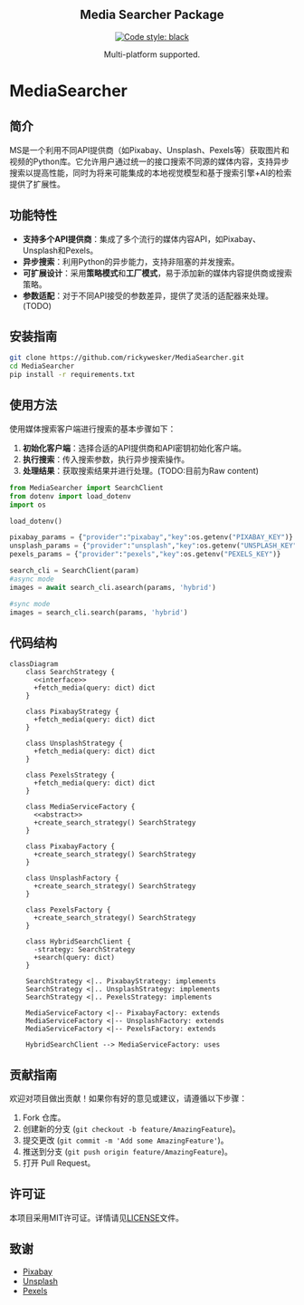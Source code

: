 <h2 align="center">Media Searcher Package</h2>

<p align="center">
<a href="https://github.com/psf/black"><img alt="Code style: black" src="https://img.shields.io/badge/code%20style-black-000000.svg"></a>
</p>
<p align="center">
  Multi-platform supported.
</p>



# MediaSearcher

## 简介

MS是一个利用不同API提供商（如Pixabay、Unsplash、Pexels等）获取图片和视频的Python库。它允许用户通过统一的接口搜索不同源的媒体内容，支持异步搜索以提高性能，同时为将来可能集成的本地视觉模型和基于搜索引擎+AI的检索提供了扩展性。

## 功能特性

- **支持多个API提供商**：集成了多个流行的媒体内容API，如Pixabay、Unsplash和Pexels。
- **异步搜索**：利用Python的异步能力，支持非阻塞的并发搜索。
- **可扩展设计**：采用**策略模式**和**工厂模式**，易于添加新的媒体内容提供商或搜索策略。
- **参数适配**：对于不同API接受的参数差异，提供了灵活的适配器来处理。(TODO)

## 安装指南

```bash
git clone https://github.com/rickywesker/MediaSearcher.git
cd MediaSearcher
pip install -r requirements.txt
```

## 使用方法

使用媒体搜索客户端进行搜索的基本步骤如下：

1. **初始化客户端**：选择合适的API提供商和API密钥初始化客户端。
2. **执行搜索**：传入搜索参数，执行异步搜索操作。
3. **处理结果**：获取搜索结果并进行处理。(TODO:目前为Raw content)

```python
from MediaSearcher import SearchClient
from dotenv import load_dotenv
import os

load_dotenv()

pixabay_params = {"provider":"pixabay","key":os.getenv("PIXABAY_KEY")}
unsplash_params = {"provider":"unsplash","key":os.getenv("UNSPLASH_KEY")}
pexels_params = {"provider":"pexels","key":os.getenv("PEXELS_KEY")}

search_cli = SearchClient(param)
#async mode
images = await search_cli.asearch(params, 'hybrid')

#sync mode
images = search_cli.search(params, 'hybrid')

```

## 代码结构

```mermaid
classDiagram
    class SearchStrategy {
      <<interface>>
      +fetch_media(query: dict) dict
    }

    class PixabayStrategy {
      +fetch_media(query: dict) dict
    }

    class UnsplashStrategy {
      +fetch_media(query: dict) dict
    }

    class PexelsStrategy {
      +fetch_media(query: dict) dict
    }

    class MediaServiceFactory {
      <<abstract>>
      +create_search_strategy() SearchStrategy
    }

    class PixabayFactory {
      +create_search_strategy() SearchStrategy
    }

    class UnsplashFactory {
      +create_search_strategy() SearchStrategy
    }

    class PexelsFactory {
      +create_search_strategy() SearchStrategy
    }

    class HybridSearchClient {
      -strategy: SearchStrategy
      +search(query: dict)
    }

    SearchStrategy <|.. PixabayStrategy: implements
    SearchStrategy <|.. UnsplashStrategy: implements
    SearchStrategy <|.. PexelsStrategy: implements

    MediaServiceFactory <|-- PixabayFactory: extends
    MediaServiceFactory <|-- UnsplashFactory: extends
    MediaServiceFactory <|-- PexelsFactory: extends

    HybridSearchClient --> MediaServiceFactory: uses

```





## 贡献指南

欢迎对项目做出贡献！如果你有好的意见或建议，请遵循以下步骤：

1. Fork 仓库。
2. 创建新的分支 (`git checkout -b feature/AmazingFeature`)。
3. 提交更改 (`git commit -m 'Add some AmazingFeature'`)。
4. 推送到分支 (`git push origin feature/AmazingFeature`)。
5. 打开 Pull Request。

## 许可证

本项目采用MIT许可证。详情请见[LICENSE](LICENSE)文件。

## 致谢

- [Pixabay](https://pixabay.com/)
- [Unsplash](https://unsplash.com/)
- [Pexels](https://www.pexels.com/)

